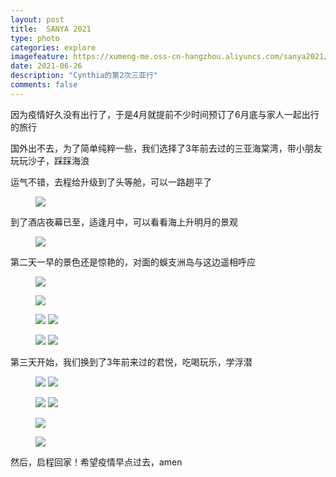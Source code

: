 ```yaml
---
layout: post
title:  SANYA 2021
type: photo
categories: explore
imagefeature: https://xumeng-me.oss-cn-hangzhou.aliyuncs.com/sanya2021/%E6%98%8E%E6%9C%88.jpeg
date: 2021-06-26
description: "Cynthia的第2次三亚行"
comments: false
---
```


因为疫情好久没有出行了，于是4月就提前不少时间预订了6月底与家人一起出行的旅行

国外出不去，为了简单纯粹一些，我们选择了3年前去过的三亚海棠湾，带小朋友玩玩沙子，踩踩海浪

运气不错，去程给升级到了头等舱，可以一路趟平了


<figure>
	<a href="https://xumeng-me.oss-cn-hangzhou.aliyuncs.com/sanya2021/%E6%9C%BA%E8%88%B1.jpeg">
		<img src="https://xumeng-me.oss-cn-hangzhou.aliyuncs.com/sanya2021/%E6%9C%BA%E8%88%B1.jpeg">
	</a>
</figure>

到了酒店夜幕已至，适逢月中，可以看看海上升明月的景观

<figure>
	<a href="https://xumeng-me.oss-cn-hangzhou.aliyuncs.com/sanya2021/%E6%98%8E%E6%9C%88.jpeg">
		<img src="https://xumeng-me.oss-cn-hangzhou.aliyuncs.com/sanya2021/%E6%98%8E%E6%9C%88.jpeg">
	</a>
</figure>


第二天一早的景色还是惊艳的，对面的蜈支洲岛与这边遥相呼应

<figure>
	<a href="https://xumeng-me.oss-cn-hangzhou.aliyuncs.com/sanya2021/%E9%98%B3%E5%8F%B0.jpeg">
		<img src="https://xumeng-me.oss-cn-hangzhou.aliyuncs.com/sanya2021/%E9%98%B3%E5%8F%B0.jpeg">
	</a>
</figure>

<figure>
	<a href="https://xumeng-me.oss-cn-hangzhou.aliyuncs.com/sanya2021/%E6%B2%99%E6%BB%A9.GIF">
		<img src="https://xumeng-me.oss-cn-hangzhou.aliyuncs.com/sanya2021/%E6%B2%99%E6%BB%A9.GIF">
	</a>
</figure>

<figure class="half">
	<a href="https://xumeng-me.oss-cn-hangzhou.aliyuncs.com/sanya2021/%E6%B8%B8%E6%B3%B3.jpeg"><img src="https://xumeng-me.oss-cn-hangzhou.aliyuncs.com/sanya2021/%E6%B8%B8%E6%B3%B3.jpeg"></a>
	<a href="https://xumeng-me.oss-cn-hangzhou.aliyuncs.com/sanya2021/%E6%91%A9%E5%A4%A9%E8%BD%AE.jpeg"><img src="https://xumeng-me.oss-cn-hangzhou.aliyuncs.com/sanya2021/%E6%91%A9%E5%A4%A9%E8%BD%AE.jpeg"></a>
</figure>

<figure class="half">
	<a href="https://xumeng-me.oss-cn-hangzhou.aliyuncs.com/sanya2021/%E6%B3%B0%E9%A4%90.jpeg"><img src="https://xumeng-me.oss-cn-hangzhou.aliyuncs.com/sanya2021/%E6%B3%B0%E9%A4%90.jpeg"></a>
	<a href="https://xumeng-me.oss-cn-hangzhou.aliyuncs.com/sanya2021/%E5%A4%9C%E6%99%AF.jpeg"><img src="https://xumeng-me.oss-cn-hangzhou.aliyuncs.com/sanya2021/%E5%A4%9C%E6%99%AF.jpeg"></a>
</figure>


第三天开始，我们换到了3年前来过的君悦，吃喝玩乐，学浮潜


<figure class="half">
	<a href="https://xumeng-me.oss-cn-hangzhou.aliyuncs.com/sanya2021/%E5%9C%B0%E5%9B%BE.jpeg"><img src="https://xumeng-me.oss-cn-hangzhou.aliyuncs.com/sanya2021/%E5%9C%B0%E5%9B%BE.jpeg"></a>
	<a href="https://xumeng-me.oss-cn-hangzhou.aliyuncs.com/sanya2021/%E6%B3%B3%E6%B1%A0.jpeg"><img src="https://xumeng-me.oss-cn-hangzhou.aliyuncs.com/sanya2021/%E6%B3%B3%E6%B1%A0.jpeg"></a>
</figure>

<figure class="half">
	<a href="https://xumeng-me.oss-cn-hangzhou.aliyuncs.com/sanya2021/%E8%A1%A8%E6%BC%94.jpeg"><img src="https://xumeng-me.oss-cn-hangzhou.aliyuncs.com/sanya2021/%E8%A1%A8%E6%BC%94.jpeg"></a>
	<a href="https://xumeng-me.oss-cn-hangzhou.aliyuncs.com/sanya2021/%E9%A3%9F%E7%89%A9.jpeg"><img src="https://xumeng-me.oss-cn-hangzhou.aliyuncs.com/sanya2021/%E9%A3%9F%E7%89%A9.jpeg"></a>
</figure>

<figure>
	<a href="https://xumeng-me.oss-cn-hangzhou.aliyuncs.com/sanya2021/%E6%B8%B8%E6%B3%B3.GIF"><img src="https://xumeng-me.oss-cn-hangzhou.aliyuncs.com/sanya2021/%E6%B8%B8%E6%B3%B3.GIF"></a>
</figure>

<figure>
	<a href="https://xumeng-me.oss-cn-hangzhou.aliyuncs.com/sanya2021/%E6%B5%AE%E6%BD%9C.GIF"><img src="https://xumeng-me.oss-cn-hangzhou.aliyuncs.com/sanya2021/%E6%B5%AE%E6%BD%9C.GIF"></a>
</figure>


然后，启程回家！希望疫情早点过去，amen

